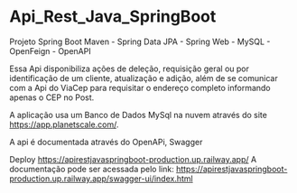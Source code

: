 # Api_Rest_Java_SpringBoot
Projeto Spring Boot Maven - Spring Data JPA - Spring Web - MySQL - OpenFeign - OpenAPI

Essa Api disponibiliza ações de deleção, requisição geral ou por identificação de um cliente, atualização e adição,
além de se comunicar com a Api do ViaCep para requisitar o endereço completo informando apenas o CEP no Post.

A aplicação usa um Banco de Dados MySql na nuvem através do site https://app.planetscale.com/.

A api é documentada através do OpenAPi, Swagger

Deploy https://apirestjavaspringboot-production.up.railway.app/
A documentação pode ser acessada pelo link: https://apirestjavaspringboot-production.up.railway.app/swagger-ui/index.html
